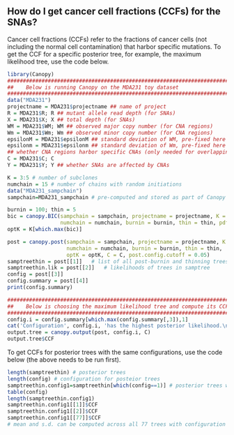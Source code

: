 ## **How do I get cancer cell fractions (CCFs) for the SNAs?**
  
  Cancer cell fractions (CCFs) refer to the fractions of cancer cells (not including the normal cell contamination) that harbor specific mutations. To get the CCF for a specific posterior tree, for example, the maximum likelihood tree, use the code below.

```r
library(Canopy)
################################################################################
##    Below is running Canopy on the MDA231 toy dataset
################################################################################
data("MDA231")
projectname = MDA231$projectname ## name of project
R = MDA231$R; R ## mutant allele read depth (for SNAs)
X = MDA231$X; X ## total depth (for SNAs)
WM = MDA231$WM; WM ## observed major copy number (for CNA regions)
Wm = MDA231$Wm; Wm ## observed minor copy number (for CNA regions)
epsilonM = MDA231$epsilonM ## standard deviation of WM, pre-fixed here
epsilonm = MDA231$epsilonm ## standard deviation of Wm, pre-fixed here
## whether CNA regions harbor specific CNAs (only needed for overlapping CNAs)
C = MDA231$C; C
Y = MDA231$Y; Y ## whether SNAs are affected by CNAs

K = 3:5 # number of subclones
numchain = 15 # number of chains with random initiations
data("MDA231_sampchain")
sampchain=MDA231_sampchain # pre-computed and stored as part of Canopy's package

burnin = 100; thin = 5
bic = canopy.BIC(sampchain = sampchain, projectname = projectname, K = K,
                 numchain = numchain, burnin = burnin, thin = thin, pdf = TRUE)
optK = K[which.max(bic)]

post = canopy.post(sampchain = sampchain, projectname = projectname, K = K,
                   numchain = numchain, burnin = burnin, thin = thin, 
                   optK = optK, C = C, post.config.cutoff = 0.05)
samptreethin = post[[1]]   # list of all post-burnin and thinning trees
samptreethin.lik = post[[2]]   # likelihoods of trees in samptree
config = post[[3]]
config.summary = post[[4]]
print(config.summary)

################################################################################
##    Below is choosing the maximum likelihood tree and compute its CCF matrix
################################################################################
config.i = config.summary[which.max(config.summary[,3]),1]
cat('Configuration', config.i, 'has the highest posterior likelihood.\n')
output.tree = canopy.output(post, config.i, C)
output.tree$CCF
```

  To get CCFs for posterior trees with the same configurations, use the code below (the above needs to be run first).
 ```r
 length(samptreethin) # posterior trees
length(config) # configuration for posteior trees
samptreethin.config1=samptreethin[which(config==1)] # posterior trees with configuration 1
table(config)
length(samptreethin.config1)
samptreethin.config1[[1]]$CCF
samptreethin.config1[[2]]$CCF
samptreethin.config1[[77]]$CCF
# mean and s.d. can be computed across all 77 trees with configuration 1
 ```

